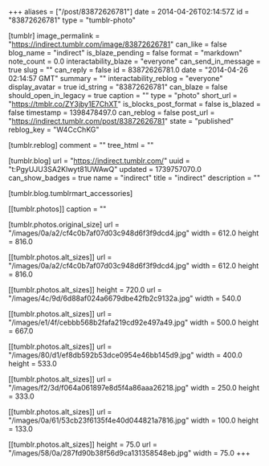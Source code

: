+++
aliases = ["/post/83872626781"]
date = 2014-04-26T02:14:57Z
id = "83872626781"
type = "tumblr-photo"

[tumblr]
image_permalink = "https://indirect.tumblr.com/image/83872626781"
can_like = false
blog_name = "indirect"
is_blaze_pending = false
format = "markdown"
note_count = 0.0
interactability_blaze = "everyone"
can_send_in_message = true
slug = ""
can_reply = false
id = 83872626781.0
date = "2014-04-26 02:14:57 GMT"
summary = ""
interactability_reblog = "everyone"
display_avatar = true
id_string = "83872626781"
can_blaze = false
should_open_in_legacy = true
caption = ""
type = "photo"
short_url = "https://tmblr.co/ZY3jby1E7ChXT"
is_blocks_post_format = false
is_blazed = false
timestamp = 1398478497.0
can_reblog = false
post_url = "https://indirect.tumblr.com/post/83872626781"
state = "published"
reblog_key = "W4CcChKG"

[tumblr.reblog]
comment = ""
tree_html = ""

[tumblr.blog]
url = "https://indirect.tumblr.com/"
uuid = "t:PgyUJU3SA2Klwyt81UWAwQ"
updated = 1739757070.0
can_show_badges = true
name = "indirect"
title = "indirect"
description = ""

[tumblr.blog.tumblrmart_accessories]

[[tumblr.photos]]
caption = ""

[tumblr.photos.original_size]
url = "/images/0a/a2/cf4c0b7af07d03c948d6f3f9dcd4.jpg"
width = 612.0
height = 816.0

[[tumblr.photos.alt_sizes]]
url = "/images/0a/a2/cf4c0b7af07d03c948d6f3f9dcd4.jpg"
width = 612.0
height = 816.0

[[tumblr.photos.alt_sizes]]
height = 720.0
url = "/images/4c/9d/6d88af024a6679dbe42fb2c9132a.jpg"
width = 540.0

[[tumblr.photos.alt_sizes]]
url = "/images/e1/4f/cebbb568b2fafa219cd92e497a49.jpg"
width = 500.0
height = 667.0

[[tumblr.photos.alt_sizes]]
url = "/images/80/d1/ef8db592b53dce0954e46bb145d9.jpg"
width = 400.0
height = 533.0

[[tumblr.photos.alt_sizes]]
url = "/images/f2/3d/f064a061897e8d5f4a86aaa26218.jpg"
width = 250.0
height = 333.0

[[tumblr.photos.alt_sizes]]
url = "/images/0a/61/53cb23f6135f4e40d044821a7816.jpg"
width = 100.0
height = 133.0

[[tumblr.photos.alt_sizes]]
height = 75.0
url = "/images/58/0a/287fd90b38f56d9ca131358548eb.jpg"
width = 75.0
+++
